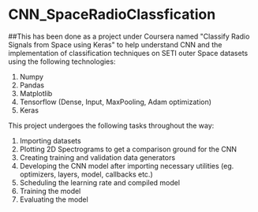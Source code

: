 # CNN_SpaceRadioClassfication

##This has been done as a project under Coursera named "Classify Radio Signals from Space using Keras" to help understand CNN and the implementation of classification techniques on SETI outer Space datasets using the following technologies:


 1. Numpy
 2. Pandas
 3. Matplotlib
 4. Tensorflow (Dense, Input, MaxPooling, Adam optimization)
 5. Keras
 
 This project undergoes the following tasks throughout the way:
 1. Importing datasets
 2. Plotting 2D Spectrograms to get a comparison ground for the CNN
 3. Creating training and validation data generators
 4. Developing the CNN model after importing necessary utilities (eg. optimizers, layers, model, callbacks etc.)
 5. Scheduling the learning rate and compiled model
 6. Training the model
 7. Evaluating the model
